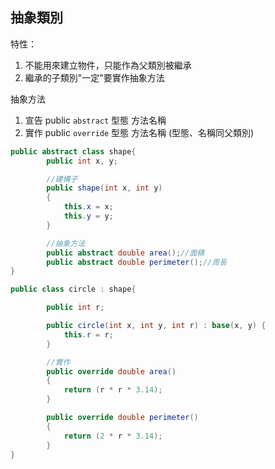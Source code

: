 ## 抽象類別

特性：
1. 不能用來建立物件，只能作為父類別被繼承
2. 繼承的子類別"一定"要實作抽象方法

抽象方法
1. 宣告 public `abstract` 型態 方法名稱
2. 實作 public `override` 型態 方法名稱 (型態、名稱同父類別)

```c#
public abstract class shape{
        public int x, y;

        //建構子
        public shape(int x, int y)
        {
            this.x = x;
            this.y = y;
        }

        //抽象方法
        public abstract double area();//面積
        public abstract double perimeter();//周長
}

public class circle : shape{

        public int r;

        public circle(int x, int y, int r) : base(x, y) {
            this.r = r;
        }

        //實作
        public override double area()
        {
            return (r * r * 3.14);
        }

        public override double perimeter()
        {
            return (2 * r * 3.14);
        }
}
```